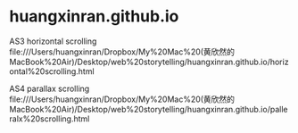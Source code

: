 # huangxinran.github.io

AS3 horizontal scrolling
file:///Users/huangxinran/Dropbox/My%20Mac%20(黄欣然的MacBook%20Air)/Desktop/web%20storytelling/huangxinran.github.io/horizontal%20scrolling.html

AS4 parallax scrolling
file:///Users/huangxinran/Dropbox/My%20Mac%20(黄欣然的MacBook%20Air)/Desktop/web%20storytelling/huangxinran.github.io/palleralx%20scrolling.html
